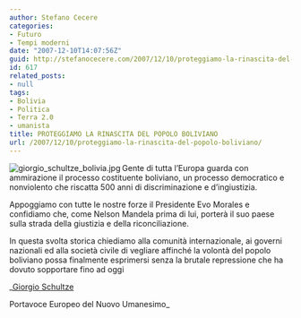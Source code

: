 ```yaml
---
author: Stefano Cecere
categories:
- Futuro
- Tempi moderni
date: "2007-12-10T14:07:56Z"
guid: http://stefanocecere.com/2007/12/10/proteggiamo-la-rinascita-del-popolo-boliviano/
id: 617
related_posts:
- null
tags:
- Bolivia
- Politica
- Terra 2.0
- umanista
title: PROTEGGIAMO LA RINASCITA DEL POPOLO BOLIVIANO
url: /2007/12/10/proteggiamo-la-rinascita-del-popolo-boliviano/
---
```


[<img src='http://stefanocecere.com/wp-content/uploads/sites/3/2007/12/giorgio_schultze_bolivia.thumbnail.jpg' alt='giorgio_schultze_bolivia.jpg' align="left" />](http://stefanocecere.com/wp-content/uploads/sites/3/2007/12/giorgio_schultze_bolivia.jpg "giorgio_schultze_bolivia.jpg")Gente di tutta l&#8217;Europa guarda con ammirazione il processo costituente boliviano, un processo democratico e nonviolento che riscatta 500 anni di discriminazione e d&#8217;ingiustizia.

Appoggiamo con tutte le nostre forze il Presidente Evo Morales e confidiamo che, come Nelson Mandela prima di lui, porterà il suo paese sulla strada della giustizia e della riconciliazione.

In questa svolta storica chiediamo alla comunità internazionale, ai governi nazionali ed alla società civile di vegliare affinché la volontà del popolo boliviano possa finalmente esprimersi senza la brutale repressione che ha dovuto sopportare fino ad oggi

_[Giorgio Schultze](http://www.giorgioschultze.eu/)
  
Portavoce Europeo del Nuovo Umanesimo_